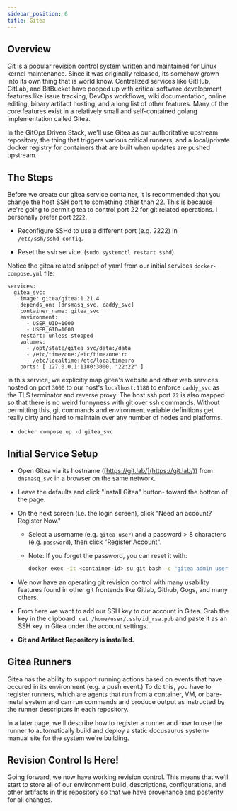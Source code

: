 ```yaml
---
sidebar_position: 6
title: Gitea
---
```


## Overview

Git is a popular revision control system written and maintained for Linux kernel maintenance. Since it was originally released, its somehow grown into its own thing that is world know. Centralized services like GitHub, GitLab, and BitBucket have popped up with critical software development features like issue tracking, DevOps workflows, wiki documentation, online editing, binary artifact hosting, and a long list of other features. Many of the core features exist in a relatively small and self-contained golang implementation called Gitea.

In the GitOps Driven Stack, we'll use Gitea as our authoritative upstream repository, the thing that triggers various critical runners, and a local/private docker registry for containers that are built when updates are pushed upstream.

## The Steps

Before we create our gitea service container, it is recommended that you change the host SSH port to something other than 22. This is because we're going to permit gitea to control port 22 for git related operations. I personally prefer port `2222`.

- Reconfigure SSHd to use a different port (e.g. 2222) in `/etc/ssh/sshd_config`.

- Reset the ssh service. (`sudo systemctl restart sshd`)

Notice the gitea related snippet of yaml from our initial services `docker-compose.yml` file:

```
services:
  gitea_svc:
    image: gitea/gitea:1.21.4
    depends_on: [dnsmasq_svc, caddy_svc]
    container_name: gitea_svc
    environment:
      - USER_UID=1000
      - USER_GID=1000
    restart: unless-stopped
    volumes:
      - /opt/state/gitea_svc/data:/data
      - /etc/timezone:/etc/timezone:ro
      - /etc/localtime:/etc/localtime:ro
    ports: [ 127.0.0.1:1180:3000, "22:22" ]
```

In this service, we explicitly map gitea's website and other web services hosted on port `3000` to our host's `localhost:1180` to enforce `caddy_svc` as the TLS terminator and reverse proxy. The host ssh port `22` is also mapped so that there is no weird funnyness with git over ssh commands. Without permitting this, git commands and environment variable definitions get really dirty and hard to maintain over any number of nodes and platforms.

<!-- - Create initial gitea folder.

  - `sudo su -c "mkdir -p /opt/initial/gitea && chown -R $(id -u) /opt/initial"` -->

<!-- - **TODO:** Create a custom act_runner with caddy root certificate. This is accomplished, in Alpine, by appending the root certificate to `/etc/ssl/certs/ca-certificates.crt`. Copy cert to `/usr/local/share/ca-certificates` when using `update-ca-certificates` command. -->


<!-- - Modify the USER_UID/USER_GID to match the gitea user values. -->

- `docker compose up -d gitea_svc`

## Initial Service Setup

- Open Gitea via its hostname ([https://git.lab/](https://git.lab/)) from `dnsmasq_svc` in a browser on the same network. 

- Leave the defaults and click "Install Gitea" button- toward the bottom of the page.

- On the next screen (i.e. the login screen), click "Need an account? Register Now."

  - Select a username (e.g. `gitea_user`) and a password > 8 characters (e.g. `password`), then click "Register Account".

  - Note: If you forget the password, you can reset it with:

    ```sh
    docker exec -it <container-id> su git bash -c "gitea admin user change-password -u <user> -p <pw>"
    ```

- We now have an operating git revision control with many usability features found in other git frontends like Gitlab, Github, Gogs, and many others.

- From here we want to add our SSH key to our account in Gitea. Grab the key in the clipboard: `cat /home/user/.ssh/id_rsa.pub` and paste it as an SSH key in Gitea under the account settings.

- **Git and Artifact Repository is installed.**

## Gitea Runners

Gitea has the ability to support running actions based on events that have occured in its environment (e.g. a push event.) To do this, you have to register runners, which are agents that run from a container, VM, or bare-metal system and can run commands and produce output as instructed by the runner descriptors in each repository.

In a later page, we'll describe how to register a runner and how to use the runner to automatically build and deploy a static docusaurus system-manual site for the system we're building.

## Revision Control Is Here!

Going forward, we now have working revision control. This means that we'll start to store all of our environment build, descriptions, configurations, and other artifacts in this repository so that we have provenance and posterity for all changes.